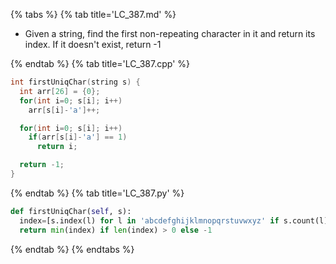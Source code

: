 {% tabs %}
{% tab title='LC_387.md' %}

* Given a string, find the first non-repeating character in it and return its index. If it doesn't exist, return -1

{% endtab %}
{% tab title='LC_387.cpp' %}

```cpp
int firstUniqChar(string s) {
  int arr[26] = {0};
  for(int i=0; s[i]; i++)
    arr[s[i]-'a']++;

  for(int i=0; s[i]; i++)
    if(arr[s[i]-'a'] == 1)
      return i;

  return -1;
}
```

{% endtab %}
{% tab title='LC_387.py' %}

```py
def firstUniqChar(self, s):
  index=[s.index(l) for l in 'abcdefghijklmnopqrstuvwxyz' if s.count(l) == 1]
  return min(index) if len(index) > 0 else -1
```

{% endtab %}
{% endtabs %}
